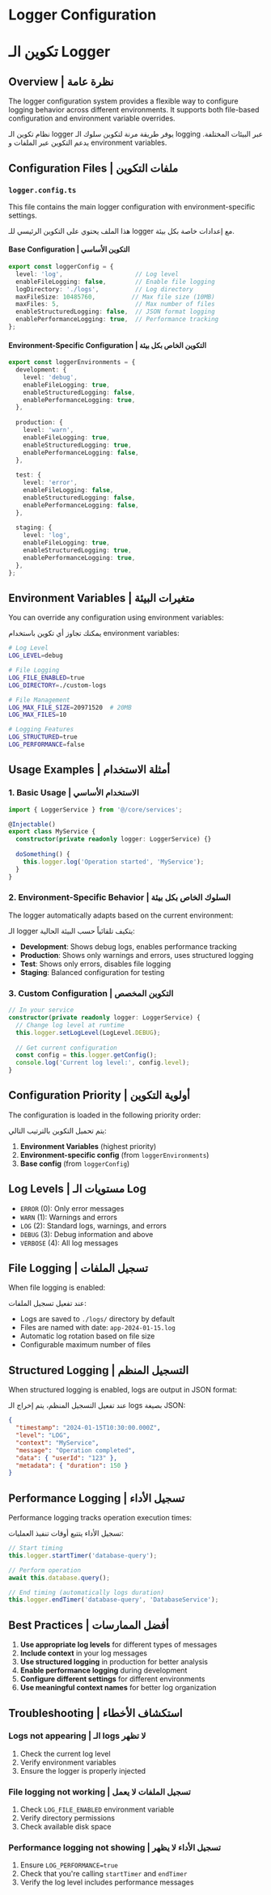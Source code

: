 # Logger Configuration
# تكوين الـ Logger

## Overview | نظرة عامة

The logger configuration system provides a flexible way to configure logging behavior across different environments. It supports both file-based configuration and environment variable overrides.

نظام تكوين الـ logger يوفر طريقة مرنة لتكوين سلوك الـ logging عبر البيئات المختلفة. يدعم التكوين عبر الملفات و environment variables.

## Configuration Files | ملفات التكوين

### `logger.config.ts`

This file contains the main logger configuration with environment-specific settings.

هذا الملف يحتوي على التكوين الرئيسي للـ logger مع إعدادات خاصة بكل بيئة.

#### Base Configuration | التكوين الأساسي

```typescript
export const loggerConfig = {
  level: 'log',                    // Log level
  enableFileLogging: false,        // Enable file logging
  logDirectory: './logs',          // Log directory
  maxFileSize: 10485760,          // Max file size (10MB)
  maxFiles: 5,                     // Max number of files
  enableStructuredLogging: false,  // JSON format logging
  enablePerformanceLogging: true,  // Performance tracking
};
```

#### Environment-Specific Configuration | التكوين الخاص بكل بيئة

```typescript
export const loggerEnvironments = {
  development: {
    level: 'debug',
    enableFileLogging: true,
    enableStructuredLogging: false,
    enablePerformanceLogging: true,
  },
  
  production: {
    level: 'warn',
    enableFileLogging: true,
    enableStructuredLogging: true,
    enablePerformanceLogging: false,
  },
  
  test: {
    level: 'error',
    enableFileLogging: false,
    enableStructuredLogging: false,
    enablePerformanceLogging: false,
  },
  
  staging: {
    level: 'log',
    enableFileLogging: true,
    enableStructuredLogging: true,
    enablePerformanceLogging: true,
  },
};
```

## Environment Variables | متغيرات البيئة

You can override any configuration using environment variables:

يمكنك تجاوز أي تكوين باستخدام environment variables:

```bash
# Log Level
LOG_LEVEL=debug

# File Logging
LOG_FILE_ENABLED=true
LOG_DIRECTORY=./custom-logs

# File Management
LOG_MAX_FILE_SIZE=20971520  # 20MB
LOG_MAX_FILES=10

# Logging Features
LOG_STRUCTURED=true
LOG_PERFORMANCE=false
```

## Usage Examples | أمثلة الاستخدام

### 1. Basic Usage | الاستخدام الأساسي

```typescript
import { LoggerService } from '@/core/services';

@Injectable()
export class MyService {
  constructor(private readonly logger: LoggerService) {}
  
  doSomething() {
    this.logger.log('Operation started', 'MyService');
  }
}
```

### 2. Environment-Specific Behavior | السلوك الخاص بكل بيئة

The logger automatically adapts based on the current environment:

الـ logger يتكيف تلقائياً حسب البيئة الحالية:

- **Development**: Shows debug logs, enables performance tracking
- **Production**: Shows only warnings and errors, uses structured logging
- **Test**: Shows only errors, disables file logging
- **Staging**: Balanced configuration for testing

### 3. Custom Configuration | التكوين المخصص

```typescript
// In your service
constructor(private readonly logger: LoggerService) {
  // Change log level at runtime
  this.logger.setLogLevel(LogLevel.DEBUG);
  
  // Get current configuration
  const config = this.logger.getConfig();
  console.log('Current log level:', config.level);
}
```

## Configuration Priority | أولوية التكوين

The configuration is loaded in the following priority order:

يتم تحميل التكوين بالترتيب التالي:

1. **Environment Variables** (highest priority)
2. **Environment-specific config** (from `loggerEnvironments`)
3. **Base config** (from `loggerConfig`)

## Log Levels | مستويات الـ Log

- `ERROR` (0): Only error messages
- `WARN` (1): Warnings and errors
- `LOG` (2): Standard logs, warnings, and errors
- `DEBUG` (3): Debug information and above
- `VERBOSE` (4): All log messages

## File Logging | تسجيل الملفات

When file logging is enabled:

عند تفعيل تسجيل الملفات:

- Logs are saved to `./logs/` directory by default
- Files are named with date: `app-2024-01-15.log`
- Automatic log rotation based on file size
- Configurable maximum number of files

## Structured Logging | التسجيل المنظم

When structured logging is enabled, logs are output in JSON format:

عند تفعيل التسجيل المنظم، يتم إخراج الـ logs بصيغة JSON:

```json
{
  "timestamp": "2024-01-15T10:30:00.000Z",
  "level": "LOG",
  "context": "MyService",
  "message": "Operation completed",
  "data": { "userId": "123" },
  "metadata": { "duration": 150 }
}
```

## Performance Logging | تسجيل الأداء

Performance logging tracks operation execution times:

تسجيل الأداء يتتبع أوقات تنفيذ العمليات:

```typescript
// Start timing
this.logger.startTimer('database-query');

// Perform operation
await this.database.query();

// End timing (automatically logs duration)
this.logger.endTimer('database-query', 'DatabaseService');
```

## Best Practices | أفضل الممارسات

1. **Use appropriate log levels** for different types of messages
2. **Include context** in your log messages
3. **Use structured logging** in production for better analysis
4. **Enable performance logging** during development
5. **Configure different settings** for different environments
6. **Use meaningful context names** for better log organization

## Troubleshooting | استكشاف الأخطاء

### Logs not appearing | الـ logs لا تظهر

1. Check the current log level
2. Verify environment variables
3. Ensure the logger is properly injected

### File logging not working | تسجيل الملفات لا يعمل

1. Check `LOG_FILE_ENABLED` environment variable
2. Verify directory permissions
3. Check available disk space

### Performance logging not showing | تسجيل الأداء لا يظهر

1. Ensure `LOG_PERFORMANCE=true`
2. Check that you're calling `startTimer` and `endTimer`
3. Verify the log level includes performance messages
